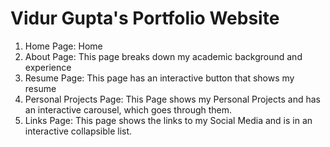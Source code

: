 # Vidur Gupta's Portfolio Website

1. Home Page: Home
2. About Page: This page breaks down my academic background and experience
3. Resume Page: This page has an interactive button that shows my resume
4. Personal Projects Page: This Page shows my Personal Projects and has an interactive carousel, which goes through them.
5. Links Page: This page shows the links to my Social Media and is in an interactive collapsible list.